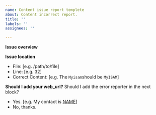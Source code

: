 ```yaml
---
name: Content issue report templete
about: Content incorrect report.
title: ''
labels: ''
assignees: ''

---
```


**Issue overview**


**Issue location**
- File: [e.g. /path/to/file]
- Line: [e.g. 32]
- Correct Content: [e.g. The `Myisam`should be `MyISAM`]

**Should I add your web_url?**
Should I add the error reporter in the next block?
- Yes. [e.g. My contact is [NAME](location)]
- No, thanks.
